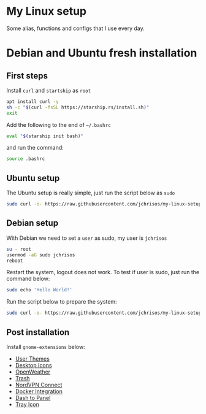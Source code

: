 # My Linux setup
Some alias, functions and configs that I use every day.

# Debian and Ubuntu fresh installation
## First steps
Install `curl` and `startship` as `root`

```sh
apt install curl -y
sh -c "$(curl -fsSL https://starship.rs/install.sh)"
exit
```
Add the following to the end of `~/.bashrc`
```sh
eval "$(starship init bash)"
```

and run the command:
```sh
source .bashrc
```

## Ubuntu setup
The Ubuntu setup is really simple, just run the script below as `sudo`

```sh
sudo curl -o- https://raw.githubusercontent.com/jchrisos/my-linux-setup/master/ubuntu_setup.sh | bash
```

## Debian setup
With Debian we need to set a `user` as sudo, my user is `jchrisos`
```sh
su - root
usermod -aG sudo jchrisos
reboot
```
Restart the system, logout does not work.
To test if user is sudo, just run the command below:
```sh
sudo echo 'Hello World!'
```

Run the script below to prepare the system:
```sh
sudo curl -o- https://raw.githubusercontent.com/jchrisos/my-linux-setup/master/debian_setup.sh | bash
```
## Post installation
Install `gnome-extensions` below:
- [User Themes](https://extensions.gnome.org/extension/19/user-themes/)
- [Desktop Icons](https://extensions.gnome.org/extension/1465/desktop-icons/)
- [OpenWeather](https://extensions.gnome.org/extension/750/openweather/)
- [Trash](https://extensions.gnome.org/extension/48/trash/)
- [NordVPN Connect](https://extensions.gnome.org/extension/1595/nordvpn-connect/)
- [Docker Integration](https://extensions.gnome.org/extension/1065/docker-status/)
- [Dash to Panel](https://extensions.gnome.org/extension/1160/dash-to-panel/)
- [Tray Icon](https://extensions.gnome.org/extension/1503/tray-icons/)
